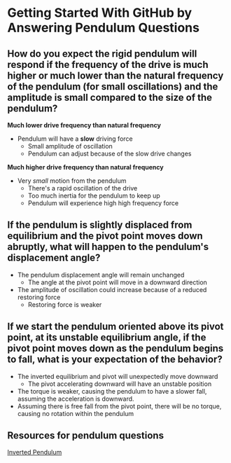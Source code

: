 # Getting Started With GitHub by Answering Pendulum Questions

## How do you expect the rigid pendulum will respond if the frequency of the drive is much higher or much lower than the natural frequency of the pendulum (for small oscillations) and the amplitude is small compared to the size of the pendulum?
**Much lower drive frequency than natural frequency**
  * Pendulum will have a __slow__ driving force
      * Small amplitude of oscillation
      * Pendulum can adjust because of the slow drive changes

**Much higher drive frequency than natural frequency** 
  * Very _small_ motion from the pendulum
    * There's a rapid oscillation of the drive
    * Too much inertia for the pendulum to keep up
    * Pendulum will experience high high frequency force

## If the pendulum is slightly displaced from equilibrium and the pivot point moves down abruptly, what will happen to the pendulum's displacement angle?
  * The pendulum displacement angle will remain unchanged
    * The angle at the pivot point will move in a downward direction
  * The amplitude of oscillation could increase because of a reduced restoring force
    * Restoring force is weaker


## If we start the pendulum oriented above its pivot point, at its unstable equilibrium angle, if the pivot point moves down as the pendulum begins to fall, what is your expectation of the behavior?
  * The inverted equilibrium and pivot will unexpectedly move downward
    * The pivot accelerating downward will have an unstable position
  * The torque is weaker, causing the pendulum to have a slower fall, assuming the acceleration is downward.
  * Assuming there is free fall from the pivot point, there will be no torque, causing no rotation within the pendulum 

## Resources for pendulum questions
[Inverted Pendulum](https://sciencedemonstrations.fas.harvard.edu/search?search=inverted%20pendulum)



